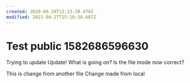 ```yaml
---
created: 2020-06-28T13:13:39.476Z
modified: 2021-04-27T15:16:38.687Z
---
```

# Test public 1582686596630
Trying to update
Update!
What is going on?
Is the file mode now correct?

This is change from another file
Change made from local
